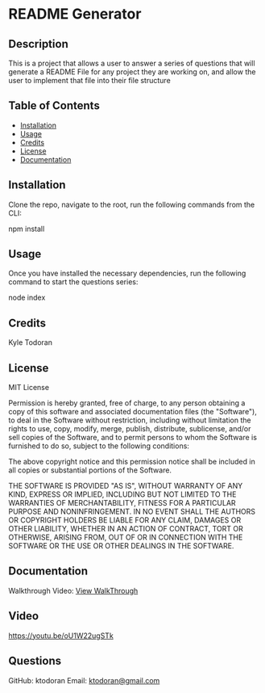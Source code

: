 # README Generator

## Description

This is a project that allows a user to answer a series of questions that will generate a README File for any project they are working on, and allow the user to implement that file into their file structure

## Table of Contents
- [Installation](#Installation)
- [Usage](#usage)
- [Credits](#credits)
- [License](#license)
- [Documentation](#documentation)

## Installation

Clone the repo, navigate to the root, run the following commands from the CLI:

npm install 

## Usage

Once you have installed the necessary dependencies, run the following command to start the questions series:

node index

## Credits

Kyle Todoran

## License

MIT License

Permission is hereby granted, free of charge, to any person obtaining a copy
of this software and associated documentation files (the "Software"), to deal
in the Software without restriction, including without limitation the rights
to use, copy, modify, merge, publish, distribute, sublicense, and/or sell
copies of the Software, and to permit persons to whom the Software is
furnished to do so, subject to the following conditions:

The above copyright notice and this permission notice shall be included in all
copies or substantial portions of the Software.

THE SOFTWARE IS PROVIDED "AS IS", WITHOUT WARRANTY OF ANY KIND, EXPRESS OR
IMPLIED, INCLUDING BUT NOT LIMITED TO THE WARRANTIES OF MERCHANTABILITY,
FITNESS FOR A PARTICULAR PURPOSE AND NONINFRINGEMENT. IN NO EVENT SHALL THE
AUTHORS OR COPYRIGHT HOLDERS BE LIABLE FOR ANY CLAIM, DAMAGES OR OTHER
LIABILITY, WHETHER IN AN ACTION OF CONTRACT, TORT OR OTHERWISE, ARISING FROM,
OUT OF OR IN CONNECTION WITH THE SOFTWARE OR THE USE OR OTHER DEALINGS IN THE
SOFTWARE.

## Documentation

Walkthrough Video: [View WalkThrough](https://youtu.be/oU1W22ugSTk "Walkthrough")

## Video
https://youtu.be/oU1W22ugSTk

## Questions
GitHub: ktodoran
Email: ktodoran@gmail.com
